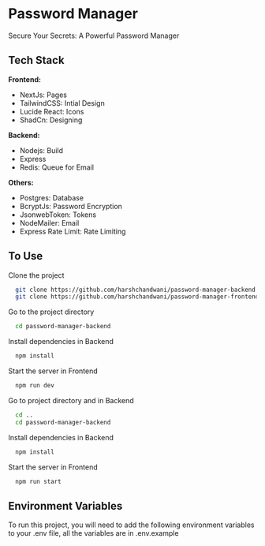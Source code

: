 
# Password Manager

Secure Your Secrets: A Powerful Password Manager



## Tech Stack

**Frontend:**
- NextJs: Pages
- TailwindCSS: Intial Design
- Lucide React: Icons
- ShadCn: Designing

**Backend:** 
- Nodejs: Build
- Express
- Redis: Queue for Email


**Others:** 

- Postgres: Database 
- BcryptJs: Password Encryption
- JsonwebToken: Tokens 
- NodeMailer: Email
- Express Rate Limit: Rate Limiting


## To Use

Clone the project

```bash
  git clone https://github.com/harshchandwani/password-manager-backend
  git clone https://github.com/harshchandwani/password-manager-frontend
```

Go to the project directory

```bash
  cd password-manager-backend
```

Install dependencies in Backend

```bash
  npm install
```

Start the server in Frontend

```bash
  npm run dev
```
Go to project directory and in Backend
```bash
  cd ..
  cd password-manager-backend
```

Install dependencies in Backend

```bash
  npm install
```

Start the server in Frontend

```bash
  npm run start
```



## Environment Variables

To run this project, you will need to add the following environment variables to your .env file, all the variables are in .env.example

